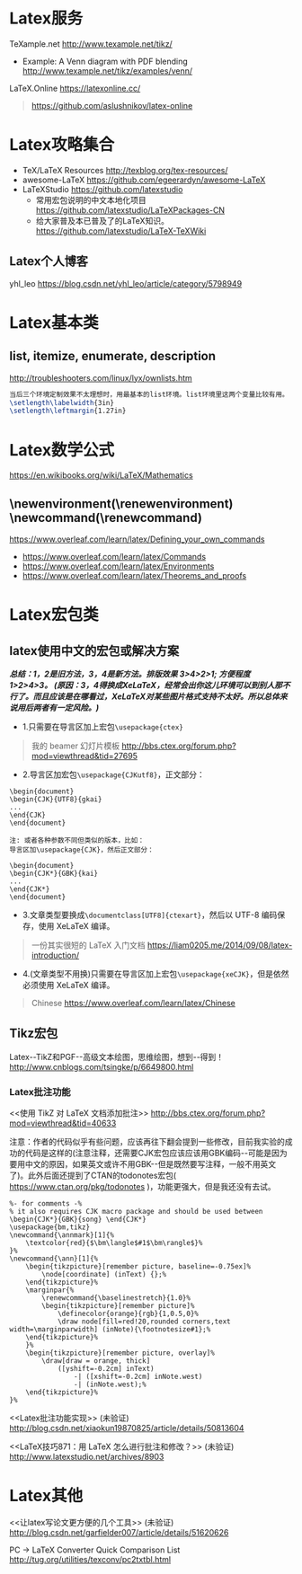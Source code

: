 
# Latex服务

TeXample.net http://www.texample.net/tikz/
- Example: A Venn diagram with PDF blending http://www.texample.net/tikz/examples/venn/

LaTeX.Online https://latexonline.cc/
> https://github.com/aslushnikov/latex-online

# Latex攻略集合

- TeX/LaTeX Resources http://texblog.org/tex-resources/
- awesome-LaTeX https://github.com/egeerardyn/awesome-LaTeX
- LaTeXStudio https://github.com/latexstudio
  - 常用宏包说明的中文本地化项目 https://github.com/latexstudio/LaTeXPackages-CN
  - 给大家普及本已普及了的LaTeX知识。 https://github.com/latexstudio/LaTeX-TeXWiki 
  
## Latex个人博客

yhl_leo https://blog.csdn.net/yhl_leo/article/category/5798949

# Latex基本类

## list, itemize, enumerate, description

http://troubleshooters.com/linux/lyx/ownlists.htm

```latex
当后三个环境定制效果不太理想时，用最基本的list环境。list环境里这两个变量比较有用。
\setlength\labelwidth{3in}
\setlength\leftmargin{1.27in}
```

# Latex数学公式

https://en.wikibooks.org/wiki/LaTeX/Mathematics

## \newenvironment(\renewenvironment) \newcommand(\renewcommand)

https://www.overleaf.com/learn/latex/Defining_your_own_commands
- https://www.overleaf.com/learn/latex/Commands
- https://www.overleaf.com/learn/latex/Environments
- https://www.overleaf.com/learn/latex/Theorems_and_proofs

# Latex宏包类

## latex使用中文的宏包或解决方案

***总结：1，2是旧方法，3，4是新方法。排版效果 3>4>2>1; 方便程度 1>2>4>3。
(原因：3，4得换成XeLaTeX，经常会出你这儿环境可以到别人那不行了。而且应该是在哪看过，XeLaTeX对某些图片格式支持不太好。所以总体来说用后两者有一定风险。)***

- 1.只需要在导言区加上宏包`\usepackage{ctex}`
> 我的 beamer 幻灯片模板 http://bbs.ctex.org/forum.php?mod=viewthread&tid=27695
- 2.导言区加宏包`\usepackage{CJKutf8}`，正文部分：
```
\begin{document}
\begin{CJK}{UTF8}{gkai}
...
\end{CJK}
\end{document}

注: 或者各种参数不同但类似的版本，比如：
导言区加\usepackage{CJK}，然后正文部分：

\begin{document}
\begin{CJK*}{GBK}{kai}
...
\end{CJK*}
\end{document}
```
- 3.文章类型要换成`\documentclass[UTF8]{ctexart}`，然后以 UTF-8 编码保存，使用 XeLaTeX 编译。
> 一份其实很短的 LaTeX 入门文档 https://liam0205.me/2014/09/08/latex-introduction/
- 4.(文章类型不用换)只需要在导言区加上宏包`\usepackage{xeCJK}`，但是依然必须使用 XeLaTeX 编译。
> Chinese https://www.overleaf.com/learn/latex/Chinese


## Tikz宏包

Latex--TikZ和PGF--高级文本绘图，思维绘图，想到--得到！ http://www.cnblogs.com/tsingke/p/6649800.html

### Latex批注功能

<<使用 TikZ 对 LaTeX 文档添加批注>>
http://bbs.ctex.org/forum.php?mod=viewthread&tid=40633

注意：作者的代码似乎有些问题，应该再往下翻会提到一些修改，目前我实验的成功的代码是这样的(注意注释，还需要CJK宏包应该应该用GBK编码--可能是因为要用中文的原因，如果英文或许不用GBK--但是既然要写注释，一般不用英文了)。此外后面还提到了CTAN的todonotes宏包( https://www.ctan.org/pkg/todonotes )，功能更强大，但是我还没有去试。

```
%- for comments -% 
% it also requires CJK macro package and should be used between \begin{CJK*}{GBK}{song} \end{CJK*}
\usepackage{bm,tikz}
\newcommand{\annmark}[1]{%
    \textcolor{red}{$\bm\langle$#1$\bm\rangle$}%
}%
\newcommand{\ann}[1]{%
    \begin{tikzpicture}[remember picture, baseline=-0.75ex]%
        \node[coordinate] (inText) {};%
    \end{tikzpicture}%
    \marginpar{%
        \renewcommand{\baselinestretch}{1.0}%
        \begin{tikzpicture}[remember picture]%
            \definecolor{orange}{rgb}{1,0.5,0}%
            \draw node[fill=red!20,rounded corners,text width=\marginparwidth] (inNote){\footnotesize#1};%
    \end{tikzpicture}%
    }%
    \begin{tikzpicture}[remember picture, overlay]%
        \draw[draw = orange, thick]
            ([yshift=-0.2cm] inText)
                -| ([xshift=-0.2cm] inNote.west)
                -| (inNote.west);%
    \end{tikzpicture}%
}%
```

<<Latex批注功能实现>> (未验证)
http://blog.csdn.net/xiaokun19870825/article/details/50813604

<<LaTeX技巧871：用 LaTeX 怎么进行批注和修改？>> (未验证)
http://www.latexstudio.net/archives/8903


# Latex其他

<<让latex写论文更方便的几个工具>> (未验证)
http://blog.csdn.net/garfielder007/article/details/51620626

PC -> LaTeX Converter Quick Comparison List http://tug.org/utilities/texconv/pc2txtbl.html
